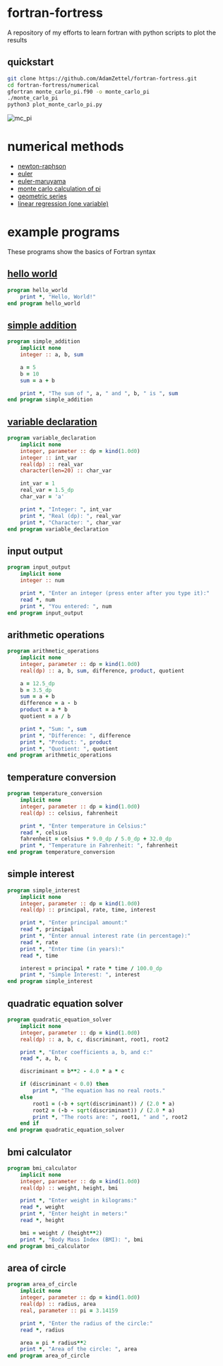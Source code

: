 # fortran-fortress
A repository of my efforts to learn fortran with python scripts to plot the results

## quickstart
```bash
git clone https://github.com/AdamZettel/fortran-fortress.git
cd fortran-fortress/numerical
gfortran monte_carlo_pi.f90 -o monte_carlo_pi
./monte_carlo_pi
python3 plot_monte_carlo_pi.py
```
![mc_pi](https://github.com/AdamZettel/fortran-fortress/assets/104731318/9538adc1-a276-473b-8e87-584b6d36013f)

# numerical methods
- [newton-raphson](numerical/newtons_method.f90)
- [euler](numerical/euler_method_exponential.f90)
- [euler-maruyama](numerical/euler_maruyama.f90)
- [monte carlo calculation of pi](numerical/monte_carlo_pi.f90)
- [geometric series](numerical/geometric_series.f90)
- [linear regression (one variable)](numerical/linear_regression.f90)
# example programs
These programs show the basics of Fortran syntax
## [hello world](syntax/basic/000_hello_world.f90)
```fortran
program hello_world
    print *, "Hello, World!"
end program hello_world
```
## [simple addition](syntax/basic/001_simple_addition.f90)
```fortran
program simple_addition
    implicit none
    integer :: a, b, sum

    a = 5
    b = 10
    sum = a + b

    print *, "The sum of ", a, " and ", b, " is ", sum
end program simple_addition
```
## [variable declaration](syntax/basic/002_variable_declaration.f90)
```fortran
program variable_declaration
    implicit none
    integer, parameter :: dp = kind(1.0d0)
    integer :: int_var
    real(dp) :: real_var
    character(len=20) :: char_var

    int_var = 1
    real_var = 1.5_dp
    char_var = 'a'

    print *, "Integer: ", int_var
    print *, "Real (dp): ", real_var
    print *, "Character: ", char_var
end program variable_declaration
```
## input output
```fortran
program input_output
    implicit none
    integer :: num

    print *, "Enter an integer (press enter after you type it):"
    read *, num
    print *, "You entered: ", num
end program input_output
```
## arithmetic operations
```fortran
program arithmetic_operations
    implicit none
    integer, parameter :: dp = kind(1.0d0)
    real(dp) :: a, b, sum, difference, product, quotient

    a = 12.5_dp
    b = 3.5_dp
    sum = a + b
    difference = a - b
    product = a * b
    quotient = a / b

    print *, "Sum: ", sum
    print *, "Difference: ", difference
    print *, "Product: ", product
    print *, "Quotient: ", quotient
end program arithmetic_operations
```
## temperature conversion
```fortran
program temperature_conversion
    implicit none
    integer, parameter :: dp = kind(1.0d0)
    real(dp) :: celsius, fahrenheit

    print *, "Enter temperature in Celsius:"
    read *, celsius
    fahrenheit = celsius * 9.0_dp / 5.0_dp + 32.0_dp
    print *, "Temperature in Fahrenheit: ", fahrenheit
end program temperature_conversion
```
## simple interest
```fortran
program simple_interest
    implicit none
    integer, parameter :: dp = kind(1.0d0)
    real(dp) :: principal, rate, time, interest

    print *, "Enter principal amount:"
    read *, principal
    print *, "Enter annual interest rate (in percentage):"
    read *, rate
    print *, "Enter time (in years):"
    read *, time

    interest = principal * rate * time / 100.0_dp
    print *, "Simple Interest: ", interest
end program simple_interest
```
## quadratic equation solver
```fortran
program quadratic_equation_solver
    implicit none
    integer, parameter :: dp = kind(1.0d0)
    real(dp) :: a, b, c, discriminant, root1, root2

    print *, "Enter coefficients a, b, and c:"
    read *, a, b, c

    discriminant = b**2 - 4.0 * a * c

    if (discriminant < 0.0) then
        print *, "The equation has no real roots."
    else
        root1 = (-b + sqrt(discriminant)) / (2.0 * a)
        root2 = (-b - sqrt(discriminant)) / (2.0 * a)
        print *, "The roots are: ", root1, " and ", root2
    end if
end program quadratic_equation_solver
```

## bmi calculator
```fortran
program bmi_calculator
    implicit none
    integer, parameter :: dp = kind(1.0d0)
    real(dp) :: weight, height, bmi

    print *, "Enter weight in kilograms:"
    read *, weight
    print *, "Enter height in meters:"
    read *, height

    bmi = weight / (height**2)
    print *, "Body Mass Index (BMI): ", bmi
end program bmi_calculator
```

## area of circle
```fortran
program area_of_circle
    implicit none
    integer, parameter :: dp = kind(1.0d0)
    real(dp) :: radius, area
    real, parameter :: pi = 3.14159

    print *, "Enter the radius of the circle:"
    read *, radius

    area = pi * radius**2
    print *, "Area of the circle: ", area
end program area_of_circle
```


